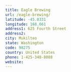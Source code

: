 ```yaml
---
title: Eagle Brewing
url: /eagle-brewing/
latitude: -45.0331
longitude: 168.661
address1: 625 Fourth Street
address2: 
city: Mukilteo
state: Washington
code: 98275
country: United States
phone: 1-425-348-8088
website: 
---
```


